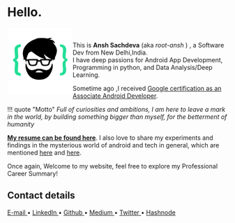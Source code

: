 
# Hello.  
<img 
    style="float:left;"
    src="a_index_images/logo.svg" 
    alt="text"
    height="150"
    width="150"
/><br>

This is **Ansh Sachdeva** (aka *root-ansh* ) , a Software Dev from New Delhi,India.  
I have deep passions for Android App Development, Programming in python, and Data Analysis/Deep Learning.  

Sometime ago ,I received [Google certification as an Associate Android Developer](https://root-ansh.github.io/tab_edu/edu_details/#academic).

!!! quote "Motto"
    *Full of curiosities and ambitions, I am here to leave a mark in the world, by building something bigger than myself, for the betterment of humanity*

[**My resume can be found here**](https://drive.google.com/file/d/1BpPzQY-GZvQwoQhw07bbt4eEhHhtMjAq/view). I also love to share my experiments and findings in the mysterious world of android and tech in general, which are mentioned [here](https://root-ansh.github.io/tab_blogs/bloglist/)  and [here](https://root-ansh.github.io/tab_notes/blog_summary/).  

Once again, Welcome to my website, feel free to explore my Professional Career Summary!


## Contact details



<p>
<a href="mailto:anshsachdeva.work@gmail.com">
    E-mail
</a>
•
<a href="https://www.linkedin.com/in/anshsachdevawork">
    LinkedIn
</a>
•
<a href="https://github.com/root-ansh">
    Github
</a>
•
<a href="https://medium.com/@anshsachdeva.work">
    Medium
</a>
•
<a href="https://twitter.com/root_ansh">
    Twitter
</a>
•
<a href="https://hashnode.com/@root-ansh">
    Hashnode
</a>

</p>


	  

